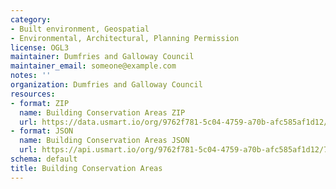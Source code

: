 ```yaml
---
category:
- Built environment, Geospatial
- Environmental, Architectural, Planning Permission
license: OGL3
maintainer: Dumfries and Galloway Council
maintainer_email: someone@example.com
notes: ''
organization: Dumfries and Galloway Council
resources:
- format: ZIP
  name: Building Conservation Areas ZIP
  url: https://data.usmart.io/org/9762f781-5c04-4759-a70b-afc585af1d12/resource?resourceGUID=550e04c6-4e0b-410f-b163-d6803cdbe1ac
- format: JSON
  name: Building Conservation Areas JSON
  url: https://api.usmart.io/org/9762f781-5c04-4759-a70b-afc585af1d12/710fb75a-4c63-4d05-a4cd-cb7f5dfd752e/1/urql
schema: default
title: Building Conservation Areas
---
```

